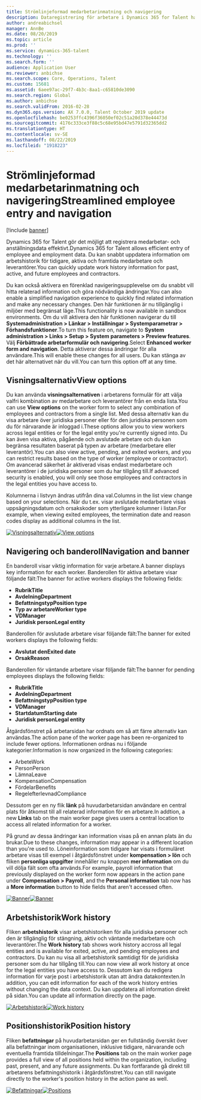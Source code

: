 ```yaml
---
title: Strömlinjeformad medarbetarinmatning och navigering
description: Dataregistrering för arbetare i Dynamics 365 for Talent har förbättrats för att möjliggöra snabbregistrering för alla medarbetare, tidigare, aktiva eller framtida. En förenklad/konsoliderad navigeringsmodell har uppdaterats för att snabbt hitta relaterad information och visa och göra nödvändiga uppdateringar.
author: andreabichsel
manager: AnnBe
ms.date: 08/20/2019
ms.topic: article
ms.prod: ''
ms.service: dynamics-365-talent
ms.technology: ''
ms.search.form: ''
audience: Application User
ms.reviewer: anbichse
ms.search.scope: Core, Operations, Talent
ms.custom: 15681
ms.assetid: 6aee97ac-29f7-4b3c-8aa1-c65810de3090
ms.search.region: Global
ms.author: anbichse
ms.search.validFrom: 2016-02-28
ms.dyn365.ops.version: AX 7.0.0, Talent October 2019 update
ms.openlocfilehash: be0253ffc4396f36050ef02c51a20d378e44473d
ms.sourcegitcommit: 4176c333ce3f88c5c68e95bd47e5791d32365dd2
ms.translationtype: HT
ms.contentlocale: sv-SE
ms.lasthandoff: 08/22/2019
ms.locfileid: "1918223"
---
```

# <a name="streamlined-employee-entry-and-navigation"></a><span data-ttu-id="b91b5-104">Strömlinjeformad medarbetarinmatning och navigering</span><span class="sxs-lookup"><span data-stu-id="b91b5-104">Streamlined employee entry and navigation</span></span>

[!include [banner](includes/banner.md)]

<span data-ttu-id="b91b5-105">Dynamics 365 for Talent gör det möjligt att registrera medarbetar- och anställningsdata effektivt.</span><span class="sxs-lookup"><span data-stu-id="b91b5-105">Dynamics 365 for Talent allows efficient entry of employee and employment data.</span></span> <span data-ttu-id="b91b5-106">Du kan snabbt uppdatera information om arbetshistorik för tidigare, aktiva och framtida medarbetare och leverantörer.</span><span class="sxs-lookup"><span data-stu-id="b91b5-106">You can quickly update work history information for past, active, and future employees and contractors.</span></span>

<span data-ttu-id="b91b5-107">Du kan också aktivera en förenklad navigeringsupplevelse om du snabbt vill hitta relaterad information och göra nödvändiga ändringar.</span><span class="sxs-lookup"><span data-stu-id="b91b5-107">You can also enable a simplified navigation experience to quickly find related information and make any necessary changes.</span></span> <span data-ttu-id="b91b5-108">Den här funktionen är nu tillgänglig i miljöer med begränsat läge.</span><span class="sxs-lookup"><span data-stu-id="b91b5-108">This functionality is now available in sandbox environments.</span></span> <span data-ttu-id="b91b5-109">Om du vill aktivera den här funktionen navigerar du till **Systemadministration > Länkar > Inställningar > Systemparametrar > Förhandsfunktioner**.</span><span class="sxs-lookup"><span data-stu-id="b91b5-109">To turn this feature on, navigate to **System administration > Links > Setup > System parameters > Preview features**.</span></span> <span data-ttu-id="b91b5-110">Välj **Förbättrade arbetarformulär och navigering**.</span><span class="sxs-lookup"><span data-stu-id="b91b5-110">Select **Enhanced worker form and navigation**.</span></span> <span data-ttu-id="b91b5-111">Detta aktiverar dessa ändringar för alla användare.</span><span class="sxs-lookup"><span data-stu-id="b91b5-111">This will enable these changes for all users.</span></span> <span data-ttu-id="b91b5-112">Du kan stänga av det här alternativet när du vill.</span><span class="sxs-lookup"><span data-stu-id="b91b5-112">You can turn this option off at any time.</span></span>

## <a name="view-options"></a><span data-ttu-id="b91b5-113">Visningsalternativ</span><span class="sxs-lookup"><span data-stu-id="b91b5-113">View options</span></span>

<span data-ttu-id="b91b5-114">Du kan använda **visningsalternativen** i arbetarens formulär för att välja valfri kombination av medarbetare och leverantörer från en enda lista.</span><span class="sxs-lookup"><span data-stu-id="b91b5-114">You can use **View options** on the worker form to select any combination of employees and contractors from a single list.</span></span> <span data-ttu-id="b91b5-115">Med dessa alternativ kan du visa arbetare över juridiska personer eller för den juridiska personen som du för närvarande är inloggad i.</span><span class="sxs-lookup"><span data-stu-id="b91b5-115">These options allow you to view workers across legal entities or for the legal entity you're currently signed into.</span></span> <span data-ttu-id="b91b5-116">Du kan även visa aktiva, pågående och avslutade arbetare och du kan begränsa resultaten baserat på typen av arbetare (medarbetare eller leverantör).</span><span class="sxs-lookup"><span data-stu-id="b91b5-116">You can also view active, pending, and exited workers, and you can restrict results based on the type of worker (employee or contractor).</span></span> <span data-ttu-id="b91b5-117">Om avancerad säkerhet är aktiverad visas endast medarbetare och leverantörer i de juridiska personer som du har tillgång till.</span><span class="sxs-lookup"><span data-stu-id="b91b5-117">If advanced security is enabled, you will only see those employees and contractors in the legal entities you have access to.</span></span>

<span data-ttu-id="b91b5-118">Kolumnerna i listvyn ändras utifrån dina val.</span><span class="sxs-lookup"><span data-stu-id="b91b5-118">Columns in the list view change based on your selections.</span></span> <span data-ttu-id="b91b5-119">När du t.ex. visar avslutade medarbetare visas uppsägningsdatum och orsakskoder som ytterligare kolumner i listan.</span><span class="sxs-lookup"><span data-stu-id="b91b5-119">For example, when viewing exited employees, the termination date and reason codes display as additional columns in the list.</span></span> 

<span data-ttu-id="b91b5-120">[![Visningsalternativ](./media/Worker-view-option.png)](./media/worker-view-option.png)</span><span class="sxs-lookup"><span data-stu-id="b91b5-120">[![View options](./media/Worker-view-option.png)](./media/worker-view-option.png)</span></span>

## <a name="navigation-and-banner"></a><span data-ttu-id="b91b5-121">Navigering och banderoll</span><span class="sxs-lookup"><span data-stu-id="b91b5-121">Navigation and banner</span></span>

<span data-ttu-id="b91b5-122">En banderoll visar viktig information för varje arbetare.</span><span class="sxs-lookup"><span data-stu-id="b91b5-122">A banner displays key information for each worker.</span></span> <span data-ttu-id="b91b5-123">Banderollen för aktiva arbetare visar följande fält:</span><span class="sxs-lookup"><span data-stu-id="b91b5-123">The banner for active workers displays the following fields:</span></span>

- <span data-ttu-id="b91b5-124">**Rubrik**</span><span class="sxs-lookup"><span data-stu-id="b91b5-124">**Title**</span></span>
- <span data-ttu-id="b91b5-125">**Avdelning**</span><span class="sxs-lookup"><span data-stu-id="b91b5-125">**Department**</span></span>
- <span data-ttu-id="b91b5-126">**Befattningstyp**</span><span class="sxs-lookup"><span data-stu-id="b91b5-126">**Position type**</span></span>
- <span data-ttu-id="b91b5-127">**Typ av arbetare**</span><span class="sxs-lookup"><span data-stu-id="b91b5-127">**Worker type**</span></span>
- <span data-ttu-id="b91b5-128">**VD**</span><span class="sxs-lookup"><span data-stu-id="b91b5-128">**Manager**</span></span>
- <span data-ttu-id="b91b5-129">**Juridisk person**</span><span class="sxs-lookup"><span data-stu-id="b91b5-129">**Legal entity**</span></span>

<span data-ttu-id="b91b5-130">Banderollen för avslutade arbetare visar följande fält:</span><span class="sxs-lookup"><span data-stu-id="b91b5-130">The banner for exited workers displays the following fields:</span></span>

- <span data-ttu-id="b91b5-131">**Avslutat den**</span><span class="sxs-lookup"><span data-stu-id="b91b5-131">**Exited date**</span></span>
- <span data-ttu-id="b91b5-132">**Orsak**</span><span class="sxs-lookup"><span data-stu-id="b91b5-132">**Reason**</span></span>

<span data-ttu-id="b91b5-133">Banderollen för väntande arbetare visar följande fält:</span><span class="sxs-lookup"><span data-stu-id="b91b5-133">The banner for pending employees displays the following fields:</span></span>

- <span data-ttu-id="b91b5-134">**Rubrik**</span><span class="sxs-lookup"><span data-stu-id="b91b5-134">**Title**</span></span>
- <span data-ttu-id="b91b5-135">**Avdelning**</span><span class="sxs-lookup"><span data-stu-id="b91b5-135">**Department**</span></span>
- <span data-ttu-id="b91b5-136">**Befattningstyp**</span><span class="sxs-lookup"><span data-stu-id="b91b5-136">**Position type**</span></span>
- <span data-ttu-id="b91b5-137">**VD**</span><span class="sxs-lookup"><span data-stu-id="b91b5-137">**Manager**</span></span>
- <span data-ttu-id="b91b5-138">**Startdatum**</span><span class="sxs-lookup"><span data-stu-id="b91b5-138">**Starting date**</span></span>
- <span data-ttu-id="b91b5-139">**Juridisk person**</span><span class="sxs-lookup"><span data-stu-id="b91b5-139">**Legal entity**</span></span>

<span data-ttu-id="b91b5-140">Åtgärdsfönstret på arbetarsidan har ordnats om så att färre alternativ kan användas.</span><span class="sxs-lookup"><span data-stu-id="b91b5-140">The action pane of the worker page has been re-organized to include fewer options.</span></span> <span data-ttu-id="b91b5-141">Informationen ordnas nu i följande kategorier:</span><span class="sxs-lookup"><span data-stu-id="b91b5-141">Information is now organized in the following categories:</span></span> 

- <span data-ttu-id="b91b5-142">Arbete</span><span class="sxs-lookup"><span data-stu-id="b91b5-142">Work</span></span>
- <span data-ttu-id="b91b5-143">Person</span><span class="sxs-lookup"><span data-stu-id="b91b5-143">Person</span></span>
- <span data-ttu-id="b91b5-144">Lämna</span><span class="sxs-lookup"><span data-stu-id="b91b5-144">Leave</span></span>
- <span data-ttu-id="b91b5-145">Kompensation</span><span class="sxs-lookup"><span data-stu-id="b91b5-145">Compensation</span></span>
- <span data-ttu-id="b91b5-146">Fördelar</span><span class="sxs-lookup"><span data-stu-id="b91b5-146">Benefits</span></span>
- <span data-ttu-id="b91b5-147">Regelefterlevnad</span><span class="sxs-lookup"><span data-stu-id="b91b5-147">Compliance</span></span>

<span data-ttu-id="b91b5-148">Dessutom ger en ny flik **länk** på huvudarbetarsidan användare en central plats för åtkomst till all relaterad information för en arbetare.</span><span class="sxs-lookup"><span data-stu-id="b91b5-148">In addtion, a new **Links** tab on the main worker page gives users a central location to access all related information for a worker.</span></span>

<span data-ttu-id="b91b5-149">På grund av dessa ändringar kan information visas på en annan plats än du brukar.</span><span class="sxs-lookup"><span data-stu-id="b91b5-149">Due to these changes, information may appear in a different location than you're used to.</span></span> <span data-ttu-id="b91b5-150">Löneinformation som tidigare har visats i formuläret arbetare visas till exempel i åtgärdsfönstret under **kompensation > lön** och fliken **personliga uppgifter** innehåller nu knappen **mer information** om du vill dölja fält som ofta används.</span><span class="sxs-lookup"><span data-stu-id="b91b5-150">For example, payroll information that previously displayed on the worker form now appears in the action pane under **Compensation > Payroll**, and the **Personal information** tab now has a **More information** button to hide fields that aren't accessed often.</span></span>

<span data-ttu-id="b91b5-151">[![Banner](./media/Banner.png)](./media/Banner.png)</span><span class="sxs-lookup"><span data-stu-id="b91b5-151">[![Banner](./media/Banner.png)](./media/Banner.png)</span></span>

## <a name="work-history"></a><span data-ttu-id="b91b5-152">Arbetshistorik</span><span class="sxs-lookup"><span data-stu-id="b91b5-152">Work history</span></span>

<span data-ttu-id="b91b5-153">Fliken **arbetshistorik** visar arbetshistoriken för alla juridiska personer och den är tillgänglig för stängning, aktiv och väntande medarbetare och leverantörer.</span><span class="sxs-lookup"><span data-stu-id="b91b5-153">The **Work history** tab shows work history accross all legal entities and is available for exited, active, and pending employees and contractors.</span></span> <span data-ttu-id="b91b5-154">Du kan nu visa all arbetshistorik samtidigt för de juridiska personer som du har tillgång till.</span><span class="sxs-lookup"><span data-stu-id="b91b5-154">You can now view all work history at once for the legal entities you have access to.</span></span> <span data-ttu-id="b91b5-155">Dessutom kan du redigera information för varje post i arbetshistorik utan att ändra datakontexten.</span><span class="sxs-lookup"><span data-stu-id="b91b5-155">In addition, you can edit information for each of the work history entries without changing the data context.</span></span> <span data-ttu-id="b91b5-156">Du kan uppdatera all information direkt på sidan.</span><span class="sxs-lookup"><span data-stu-id="b91b5-156">You can update all information directly on the page.</span></span> 

<span data-ttu-id="b91b5-157">[![Arbetshistorik](./media/Worker-work-history.png)](./media/Worker-work-history.png)</span><span class="sxs-lookup"><span data-stu-id="b91b5-157">[![Work history](./media/Worker-work-history.png)](./media/Worker-work-history.png)</span></span>

## <a name="position-history"></a><span data-ttu-id="b91b5-158">Positionshistorik</span><span class="sxs-lookup"><span data-stu-id="b91b5-158">Position history</span></span>

<span data-ttu-id="b91b5-159">Fliken **befattningar** på huvudarbetarsidan ger en fullständig översikt över alla befattningar inom organisationen, inklusive tidigare, närvarande och eventuella framtida tilldelningar.</span><span class="sxs-lookup"><span data-stu-id="b91b5-159">The **Positions** tab on the main worker page provides a full view of all positions held within the organization, including past, present, and any future assignments.</span></span> <span data-ttu-id="b91b5-160">Du kan fortfarande gå direkt till arbetarens befattningshistorik i åtgärdsfönstret.</span><span class="sxs-lookup"><span data-stu-id="b91b5-160">You can still navigate directly to the worker's position history in the action pane as well.</span></span>

<span data-ttu-id="b91b5-161">[![Befattningar](./media/Worker-position-history.png)](./media/Worker-position-history.png)</span><span class="sxs-lookup"><span data-stu-id="b91b5-161">[![Positions](./media/Worker-position-history.png)](./media/Worker-position-history.png)</span></span>

